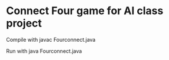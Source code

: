 # Connect Four game for AI class project

Compile with javac Fourconnect.java

Run with java Fourconnect.java




